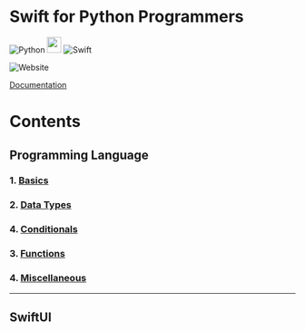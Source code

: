 # Swift for Python Programmers

![Python](https://img.shields.io/badge/python-3670A0?style=for-the-badge&logo=python&logoColor=ffdd54) <img src="https://png.pngtree.com/png-clipart/20190705/original/pngtree-vector-right-arrow-icon-png-image_4231911.jpg" width="25" height="28" /> ![Swift](https://img.shields.io/badge/swift-F54A2A?style=for-the-badge&logo=swift&logoColor=white)

![Website](https://img.shields.io/website?down_message=%E2%9D%8C&up_message=%E2%9C%85&url=https%3A%2F%2Fas3tic.github.io%2Fswift-for-python-programmers%2F)

[Documentation](https://as3tic.github.io/swift-for-python-programmers/)
# Contents

## Programming Language

### 1. [Basics](./sections/language/basics.md)

### 2. [Data Types](./sections/language/datatypes.md)

### 4. [Conditionals](./sections/language/conditionals.md)

### 3. [Functions](./sections/language/functions.md)

### 4. [Miscellaneous](./sections/language/miscellaneous.md)


---

## SwiftUI

